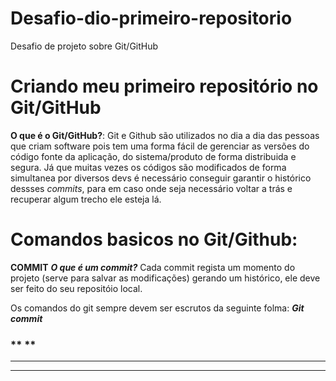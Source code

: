 # Desafio-dio-primeiro-repositorio
Desafio de projeto sobre Git/GitHub

# Criando meu primeiro repositório no Git/GitHub
**O que é o Git/GitHub?**: 
 Git e Github são utilizados no dia a dia das pessoas que criam software pois tem uma forma fácil de gerenciar as versões do código fonte da aplicação, do sistema/produto de forma distribuida e segura.
 Já que muitas vezes os códigos são modificados de forma simultanea por diversos devs é necessário conseguir garantir o histórico dessses *commits*, para em caso onde seja necessário voltar a trás e recuperar algum trecho ele esteja lá.
 
# **Comandos basicos no Git/Github:**
**COMMIT**
***O que é um commit?***
 Cada commit regista um momento do projeto (serve para salvar as modificações) gerando um histórico, ele deve ser feito do seu repositóio local.
 
 Os comandos do git sempre devem ser escrutos da seguinte folma:
 ***Git commit***

### ** **
** **


** **
